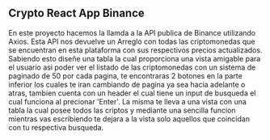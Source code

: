 ## Crypto React App Binance

En este proyecto hacemos la llamda a la API publica de Binance utilizando Axios. Esta API nos devuelve un Arreglo con todas las criptomonedas que se encuentran en esta plataforma con sus respectivos precios actualizados.
Sabiendo esto diseñe una tabla la cual proporciona una vista amigable para el usuario asi poder ver el listado de las criptomonedas con un sistema de paginado de 50 por cada pagina, te encontraras 2 botones en la parte inferior los cuales te iran cambiando de pagina ya sea hacia adelante o atras, tambien cuenta con un header el cual tiene un input de busqueda el cual funciona al precionar 'Enter'. La misma te lleva a una vista con una tabla la cual posee todos las criptos y mediante una sencilla funcion mientras vas escribiendo te dejara a la vista solo aquellos que coincidan con tu respectiva busqueda.